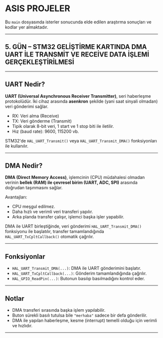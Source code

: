 # ASIS PROJELER

Bu `main` dosyasında isterler sonucunda elde edilen araştırma sonuçları ve kodlar yer almaktadır.

---

## 5. GÜN – STM32 GELİŞTİRME KARTINDA DMA UART İLE TRANSMİT VE RECEİVE DATA İŞLEMİ GERÇEKLEŞTİRİLMESİ 

---

##  UART Nedir?

**UART (Universal Asynchronous Receiver Transmitter)**, seri haberleşme protokolüdür. İki cihaz arasında **asenkron** şekilde (yani saat sinyali olmadan) veri gönderimi sağlar.

- RX: Veri alma (Receive)
- TX: Veri gönderme (Transmit)
- Tipik olarak 8-bit veri, 1 start ve 1 stop biti ile iletilir.
- Hız (baud rate): 9600, 115200 vb.

STM32'de `HAL_UART_Transmit()` veya `HAL_UART_Transmit_DMA()` fonksiyonları ile kullanılır.

---

##  DMA Nedir?

**DMA (Direct Memory Access)**, işlemcinin (CPU) müdahalesi olmadan verinin **bellek (RAM) ile çevresel birim (UART, ADC, SPI)** arasında doğrudan taşınmasını sağlar.

Avantajları:
- CPU meşgul edilmez.
- Daha hızlı ve verimli veri transferi yapılır.
- Arka planda transfer çalışır, işlemci başka işler yapabilir.

DMA ile UART birleştiğinde, veri gönderimi `HAL_UART_Transmit_DMA()` fonksiyonu ile başlatılır, transfer tamamlandığında `HAL_UART_TxCpltCallback()` otomatik çağrılır.


---

##  Fonksiyonlar

- `HAL_UART_Transmit_DMA(...)`: DMA ile UART gönderimini başlatır.
- `HAL_UART_TxCpltCallback(...)`: Gönderim tamamlandığında çağrılır.
- `HAL_GPIO_ReadPin(...)`: Butonun basılıp basılmadığını kontrol eder.

---

##  Notlar

- DMA transferi sırasında başka işlem yapılabilir.
- Buton sürekli basılı tutulsa bile `"merhaba"` sadece bir defa gönderilir.
- DMA ile yapılan haberleşme, kesme (interrupt) temelli olduğu için verimli ve hızlıdır.

---


